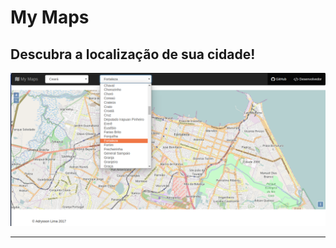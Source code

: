 # My Maps
Descubra a localização de sua cidade!
---

![mymaps - screenshot](/images/screenshot.png)

---
